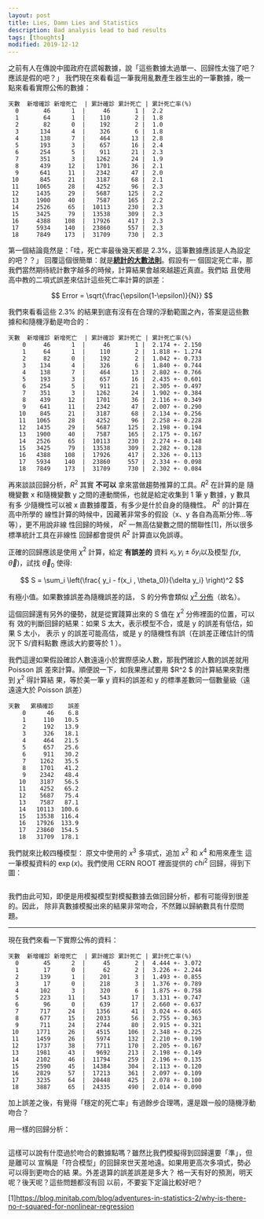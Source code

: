 ```yaml
---
layout: post
title: Lies, Damn Lies and Statistics
description: Bad analysis lead to bad results
tags: [thoughts]
modified: 2019-12-12
---
```



之前有人在傳說中國政府在謊報數據，說「這些數據太過單一、回歸性太強了吧？應該是假的吧？」
我們現在來看看這一筆我用亂數產生器生出的一筆數據，晚一點來看看實際公佈的數據：

```
天數  新增確診 新增死亡  | 累計確診 累計死亡 | 累計死亡率(%)
  0       46      1  |     46       1 |  2.2
  1       64      1  |    110       2 |  1.8
  2       82      0  |    192       2 |  1.0
  3      134      4  |    326       6 |  1.8
  4      138      7  |    464      13 |  2.8
  5      193      3  |    657      16 |  2.4
  6      254      5  |    911      21 |  2.3
  7      351      3  |   1262      24 |  1.9
  8      439     12  |   1701      36 |  2.1
  9      641     11  |   2342      47 |  2.0
 10      845     21  |   3187      68 |  2.1
 11     1065     28  |   4252      96 |  2.3
 12     1435     29  |   5687     125 |  2.2
 13     1900     40  |   7587     165 |  2.2
 14     2526     65  |  10113     230 |  2.3
 15     3425     79  |  13538     309 |  2.3
 16     4388    108  |  17926     417 |  2.3
 17     5934    140  |  23860     557 |  2.3
 18     7849    173  |  31709     730 |  2.3
```

第一個結論竟然是：「哇，死亡率最後幾天都是 2.3%，這筆數據應該是人為設定的吧？？」
回覆這個很簡單：就是[**統計的大數法則**](https://zh.wikipedia.org/wiki/%E5%A4%A7%E6%95%B0%E5%AE%9A%E5%BE%8B)。假設有一
個固定死亡率，那我們當然期待統計數字越多的時候，計算結果會越來越趨近真直。我們姑
且使用高中教的二項式誤差來估計這些死亡率計算的誤差：

$$
Error = \sqrt{\frac{\epsilon(1-\epsilon)}{N}}
$$

我們來看看這些 2.3% 的結果到底有沒有在合理的浮動範圍之內，答案是這些數據和和隨機浮動是吻合的：

```
天數  新增確診 新增死亡  | 累計確診 累計死亡 | 累計死亡率(%)
    0     46      1  |     46       1 |  2.174 +- 2.150
    1     64      1  |    110       2 |  1.818 +- 1.274
    2     82      0  |    192       2 |  1.042 +- 0.733
    3    134      4  |    326       6 |  1.840 +- 0.744
    4    138      7  |    464      13 |  2.802 +- 0.766
    5    193      3  |    657      16 |  2.435 +- 0.601
    6    254      5  |    911      21 |  2.305 +- 0.497
    7    351      3  |   1262      24 |  1.902 +- 0.384
    8    439     12  |   1701      36 |  2.116 +- 0.349
    9    641     11  |   2342      47 |  2.007 +- 0.290
   10    845     21  |   3187      68 |  2.134 +- 0.256
   11   1065     28  |   4252      96 |  2.258 +- 0.228
   12   1435     29  |   5687     125 |  2.198 +- 0.194
   13   1900     40  |   7587     165 |  2.175 +- 0.167
   14   2526     65  |  10113     230 |  2.274 +- 0.148
   15   3425     79  |  13538     309 |  2.282 +- 0.128
   16   4388    108  |  17926     417 |  2.326 +- 0.113
   17   5934    140  |  23860     557 |  2.334 +- 0.098
   18   7849    173  |  31709     730 |  2.302 +- 0.084
```

再來談談回歸分析，$R^2$ 其實 **不可以** 拿來當做趨勢推算的工具。$R^2$ 在計算的是
隨機變數 x 和隨機變數 y 之間的連動關係，也就是給定收集到 1 筆 y 數據，y 數具有多
少隨機性可以被 x 直數據覆蓋，有多少是什於自身的隨機性。 $R^2$ 的計算在高中所學的
線性計算的時候中，因藏著非常多的假設（x、y 各自為高斯分佈...等等），更不用說非線
性回歸的時候， $R^2$ 一無高估變數之間的關聯性\[1\]，所以很多標準統計工具在非線性
回歸都會提供 $R^2$ 計算直以免誤導。

正確的回歸應該是使用 $\chi^2$ 計算，給定 **有誤差的** 資料 ${x_i, y_i \pm \delta
y_i}$以及模型 $f(x,\vec\theta)$，試找 $\vec\theta_0$ 使得:

$$
S = \sum_i \left(\frac{ y_i - f(x_i , \theta_0)}{\delta y_i} \right)^2
$$

有極小值。如果數據誤差為隨機誤差的話， S 的分佈會類似 [$\chi^2$ 分佈](https://ned.ipac.caltech.edu/level5/Wall2/Wal3_4.html)（故名）。

這個回歸還有另外的優勢，就是從實踐算出來的 S 值在 $\chi^2$ 分佈裡面的位置，可以有
效的判斷回歸的結果：如果 S 太大，表示模型不合，或是 y 的誤差有低估，如果 S 太小，
表示 y 的誤差可能高估，或是 y 的隨機性有誤（在誤差正確估計的情況下 S/資料點數
應該大約要等於 1 ）。

我們這邊如果假設確診人數遠遠小於實際感染人數，那我們確診人數的誤差就用 Poisson 誤
差來計算。順便說一下，如我果應試要用 $R^2 $ 的計算結果來對應到 $\chi^2$ 得計算結
果，等於美一筆 y 資料的誤差和 y 的標準差數同一個數量級（遠遠遠大於 Poisson 誤差）

```
天數   累積確診    誤差
    0      46    6.8
    1     110   10.5
    2     192   13.9
    3     326   18.1
    4     464   21.5
    5     657   25.6
    6     911   30.2
    7    1262   35.5
    8    1701   41.2
    9    2342   48.4
   10    3187   56.5
   11    4252   65.2
   12    5687   75.4
   13    7587   87.1
   14   10113  100.6
   15   13538  116.4
   16   17926  133.9
   17   23860  154.5
   18   31709  178.1
```

我們就來比較四種模型： 原文中使用的 $x^3$ 多項式，追加 $x^2$ 和 $x^4$ 和用來產生
這一筆模擬資料的 $\exp(x)$。我們使用 CERN ROOT 裡面提供的 $chi^2$ 回歸，得到下圖：

<img src="{{site.url}}/images/posts/20200207/test_sim.png" alt="">

我們由此可知，即便是用模擬模型對模擬數據去做回歸分析，都有可能得到很差的。因此，
除非真數據模擬出來的結果非常吻合，不然難以歸納數具有什麼問題。


---

現在我們來看一下實際公佈的資料：

```
天數  新增確診 新增死亡  | 累計確診 累計死亡 | 累計死亡率(%)
  0       45      2  |     45       2 |  4.444 +- 3.072
  1       17      0  |     62       2 |  3.226 +- 2.244
  2      139      1  |    201       3 |  1.493 +- 0.855
  3       17      0  |    218       3 |  1.376 +- 0.789
  4      102      3  |    320       6 |  1.875 +- 0.758
  5      223     11  |    543      17 |  3.131 +- 0.747
  6       96      0  |    639      17 |  2.660 +- 0.637
  7      717     24  |   1356      41 |  3.024 +- 0.465
  8      677     15  |   2033      56 |  2.755 +- 0.363
  9      711     24  |   2744      80 |  2.915 +- 0.321
 10     1771     26  |   4515     106 |  2.348 +- 0.225
 11     1459     26  |   5974     132 |  2.210 +- 0.190
 12     1737     38  |   7711     170 |  2.205 +- 0.167
 13     1981     43  |   9692     213 |  2.198 +- 0.149
 14     2102     46  |  11794     259 |  2.196 +- 0.135
 15     2590     45  |  14384     304 |  2.113 +- 0.120
 16     2829     57  |  17213     361 |  2.097 +- 0.109
 17     3235     64  |  20448     425 |  2.078 +- 0.100
 18     3887     65  |  24335     490 |  2.014 +- 0.090
```

加上誤差之後，有覺得「穩定的死亡率」有過餘步合理嗎，還是跟一般的隨機浮動吻合？

用一樣的回歸分析：


<img src="{{site.url}}/images/posts/20200207/test_real.png" alt="">

這樣可以說有什麼過於吻合的數據點嗎？雖然比我們模擬得到回歸還要「準」，但是離可以
宣稱是「符合模型」的回歸來世天差地遠。如果用更高次多項式，勢必可以得到更吻合的結
果。外差退算的誤差誤差是多大？ 格一天有好的預測，明天呢？後天呢？這些問題都沒有回
以前，不要妄下定論比較好吧？


\[1\]https://blog.minitab.com/blog/adventures-in-statistics-2/why-is-there-no-r-squared-for-nonlinear-regression